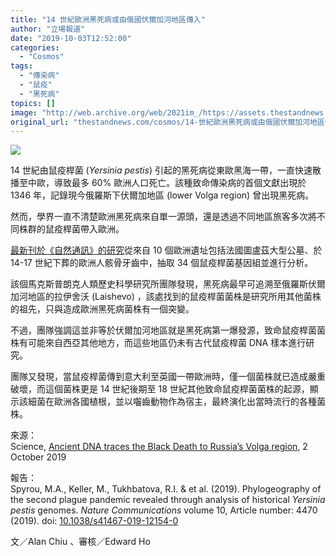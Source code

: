 ```yaml
---
title: "14 世紀歐洲黑死病或由俄國伏爾加河地區傳入"
author: "立場報道"
date: "2019-10-03T12:52:00"
categories:
  - "Cosmos"
tags:
  - "傳染病"
  - "鼠疫"
  - "黑死病"
topics: []
image: "http://web.archive.org/web/2021im_/https://assets.thestandnews.com/media/photos/D09CD18BD188D18C_2_NGKMY.png"
original_url: "thestandnews.com/cosmos/14-世紀歐洲黑死病或由俄國伏爾加河地區傳入"
---
```

![](http://web.archive.org/web/2021im_/https://assets.thestandnews.com/media/photos/D09CD18BD188D18C_2_NGKMY.png)

14 世紀由鼠疫桿菌 (_Yersinia pestis_) 引起的黑死病從東歐黑海一帶，一直快速散播至中歐，導致最多 60% 歐洲人口死亡。該種致命傳染病的首個文獻出現於 1346 年，記錄現今俄羅斯下伏爾加地區 (lower Volga region) 曾出現黑死病。

然而，學界一直不清楚歐洲黑死病來自單一源頭，還是透過不同地區旅客多次將不同株群的鼠疫桿菌帶入歐洲。

[最新刊於《自然通訊》的研究](http://web.archive.org/web/20211229132318/https://www.nature.com/articles/s41467-019-12154-0)從來自 10 個歐洲遺址包括法國圖盧茲大型公墓、於 14-17 世紀下葬的歐洲人骸骨牙齒中，抽取 34 個鼠疫桿菌基因組並進行分析。

該個馬克斯普朗克人類歷史科學研究所團隊發現，黑死病最早可追溯至俄羅斯伏爾加河地區的拉伊舍沃 (Laishevo) ，該處找到的鼠疫桿菌菌株是研究所用其他菌株的祖先，只與造成歐洲黑死病菌株有一個突變。

不過，團隊強調這並非等於伏爾加河地區就是黑死病第一爆發源，致命鼠疫桿菌菌株有可能來自西亞其他地方，而這些地區仍未有古代鼠疫桿菌 DNA 樣本進行研究。

團隊又發現，當鼠疫桿菌傳到意大利至英國一帶歐洲時，僅一個菌株就已造成嚴重破壞，而這個菌株更是 14 世紀後期至 18 世紀其他致命鼠疫桿菌菌株的起源，顯示該細菌在歐洲各國植根，並以囓齒動物作為宿主，最終演化出當時流行的各種菌株。

來源：  
Science, [Ancient DNA traces the Black Death to Russia’s Volga region](http://web.archive.org/web/20211229132318/https://www.sciencemag.org/news/2019/10/ancient-dna-traces-black-death-russia-s-volga-region), 2 October 2019

報告：  
Spyrou, M.A., Keller, M., Tukhbatova, R.I. & et al. (2019). Phylogeography of the second plague pandemic revealed through analysis of historical _Yersinia pestis_ genomes. _Nature Communications_ volume 10, Article number: 4470 (2019). doi: [10.1038/s41467-019-12154-0](http://web.archive.org/web/20211229132318/https://www.nature.com/articles/s41467-019-12154-0)

文／Alan Chiu 、審核／Edward Ho